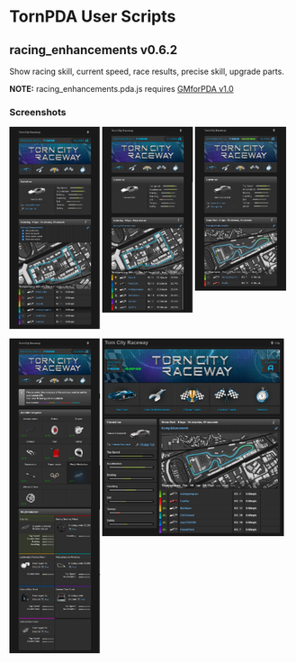 <h1>TornPDA User Scripts</h1>

<h2>racing_enhancements v0.6.2</h2>
<p>Show racing skill, current speed, race results, precise skill, upgrade parts.</p>
<p><b>NOTE:</b> racing_enhancements.pda.js requires <a target="_blank" href="https://github.com/Manuito83/torn-pda/raw/master/userscripts/GMforPDA.user.js">GMforPDA v1.0</a></p>


<h3>Screenshots</h3>
<div>
  <picture>
    <img alt="options" src=".github/images/options.png" width="32%" valign="top" />
  </picture>
  <picture>
    <img alt="racing" src=".github/images/racing.png" width="32%" valign="top" />
  </picture>
  <picture>
    <img alt="finished" src=".github/images/finished.png" width="32%" valign="top" />
  </picture>
</div>  
<br />
<div>
  <picture>
    <img alt="parts" src=".github/images/parts.png" width="32%" valign="top" />
  </picture>
  <picture>
    <img alt="desktop" src=".github/images/desktop.png" width="64%" valign="top" />
  </picture>
</div>



